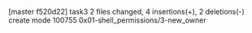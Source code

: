 [master f520d22] task3
 2 files changed, 4 insertions(+), 2 deletions(-)
 create mode 100755 0x01-shell_permissions/3-new_owner
